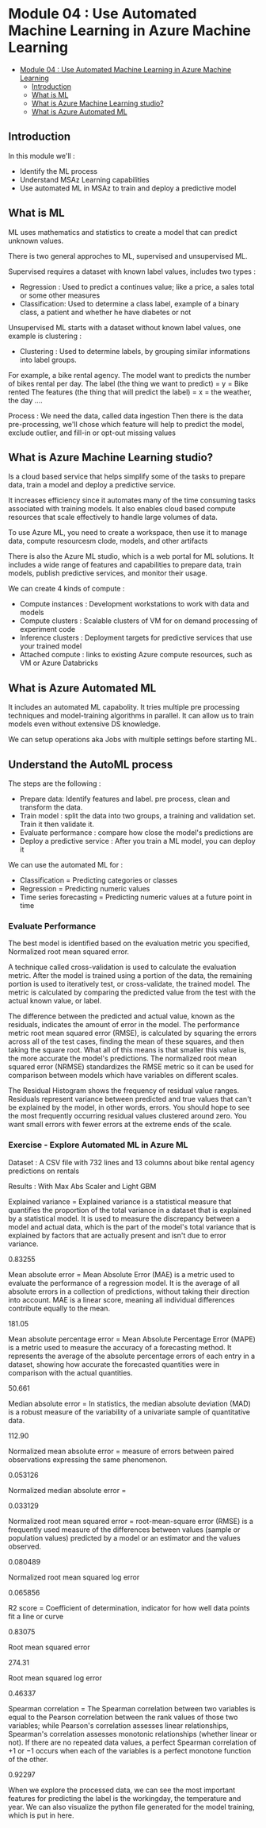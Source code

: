 # Module 04 : Use Automated Machine Learning in Azure Machine Learning #

- [Module 04 : Use Automated Machine Learning in Azure Machine Learning](#module-04--use-automated-machine-learning-in-azure-machine-learning)
	- [Introduction](#introduction)
	- [What is ML](#what-is-ml)
	- [What is Azure Machine Learning studio?](#what-is-azure-machine-learning-studio)
	- [What is Azure Automated ML](#what-is-azure-automated-ml)

## Introduction ##

In this module we'll :

- Identify the ML process
- Understand MSAz Learning capabilities
- Use automated ML in MSAz to train and deploy a predictive model

## What is ML ##

ML uses mathematics and statistics to create a model that can predict unknown values.

There is two general approches to ML, supervised and unsupervised ML.

Supervised requires a dataset with known label values, includes two types :

- Regression : Used to predict a continues value; like a price, a sales total or some other measures
- Classification: Used to determine a class label, example of a binary class, a patient and whether he have diabetes or not

Unsupervised ML starts with a dataset without known label values, one example is clustering :

- Clustering : Used to determine labels, by grouping similar informations into label groups.

For example, a bike rental agency.
The model want to predicts the number of bikes rental per day.
The label (the thing we want to predict) = y = Bike rented
The features (the thing that will predict the label) = x = the weather, the day ....

Process : We need the data, called data ingestion
Then there is the data pre-processing, we'll chose which feature will help to predict the model, exclude outlier, and fill-in or opt-out missing values

## What is Azure Machine Learning studio? ##

Is a cloud based service that helps simplify some of the tasks to prepare data, train a model and deploy a predictive service.

It increases efficiency since it automates many of the time consuming tasks associated with training models.
It also enables cloud based compute resources that scale effectively to handle large volumes of data.

To use Azure ML, you need to create a workspace, then use it to manage data, compute resourcesm clode, models, and other artifacts

There is also the Azure ML studio, which is a web portal for ML solutions. It includes a wide range of features and capabilities to prepare data, train models, publish predictive services, and monitor their usage.

We can create 4 kinds of compute :

- Compute instances : Development workstations to work with data and models
- Compute clusters : Scalable clusters of VM for on demand processing of experiment code
- Inference clusters : Deployment targets for predictive services that use your trained model
- Attached compute : links to existing Azure compute resources, such as VM or Azure Databricks

## What is Azure Automated ML ##

It includes an automated ML capabolity. It tries multiple pre processing techniques and model-training algorithms in parallel.
It can allow us to train models even without extensive DS knowledge.

We can setup operations aka Jobs with multiple settings before starting ML.

## Understand the AutoML process ##

The steps are the following :
- Prepare data: Identify features and label. pre process, clean and transform the data.
- Train model : split the data into two groups, a training and validation set. Train it then validate it.
- Evaluate performance : compare how close the model's predictions are
- Deploy a predictive service : After you train a ML model, you can deploy it

We can use the automated ML for :

- Classification = Predicting categories or classes
- Regression = Predicting numeric values
- Time series forecasting = Predicting numeric values at a future point in time

### Evaluate Performance ###

The best model is identified based on the evaluation metric you specified, Normalized root mean squared error.

A technique called cross-validation is used to calculate the evaluation metric. After the model is trained using a portion of the data, the remaining portion is used to iteratively test, or cross-validate, the trained model. The metric is calculated by comparing the predicted value from the test with the actual known value, or label.

The difference between the predicted and actual value, known as the residuals, indicates the amount of error in the model. The performance metric root mean squared error (RMSE), is calculated by squaring the errors across all of the test cases, finding the mean of these squares, and then taking the square root. What all of this means is that smaller this value is, the more accurate the model's predictions. The normalized root mean squared error (NRMSE) standardizes the RMSE metric so it can be used for comparison between models which have variables on different scales.

The Residual Histogram shows the frequency of residual value ranges. Residuals represent variance between predicted and true values that can't be explained by the model, in other words, errors. You should hope to see the most frequently occurring residual values clustered around zero. You want small errors with fewer errors at the extreme ends of the scale.

### Exercise - Explore Automated ML in Azure ML ### 

Dataset : A CSV file with 732 lines and 13 columns about bike rental agency predictions on rentals

Results : With Max Abs Scaler and Light GBM 

Explained variance = Explained variance is a statistical measure that quantifies the proportion of the total variance in a dataset that is explained by a statistical model. It is used to measure the discrepancy between a model and actual data, which is the part of the model's total variance that is explained by factors that are actually present and isn't due to error variance.

0.83255

Mean absolute error = Mean Absolute Error (MAE) is a metric used to evaluate the performance of a regression model. It is the average of all absolute errors in a collection of predictions, without taking their direction into account. MAE is a linear score, meaning all individual differences contribute equally to the mean.

181.05

Mean absolute percentage error = Mean Absolute Percentage Error (MAPE) is a metric used to measure the accuracy of a forecasting method. It represents the average of the absolute percentage errors of each entry in a dataset, showing how accurate the forecasted quantities were in comparison with the actual quantities.

50.661

Median absolute error = In statistics, the median absolute deviation (MAD) is a robust measure of the variability of a univariate sample of quantitative data.

112.90

Normalized mean absolute error = measure of errors between paired observations expressing the same phenomenon.

0.053126

Normalized median absolute error =

0.033129

Normalized root mean squared error = root-mean-square error (RMSE) is a frequently used measure of the differences between values (sample or population values) predicted by a model or an estimator and the values observed. 

0.080489

Normalized root mean squared log error

0.065856

R2 score = Coefficient of determination, indicator for how well data points fit a line or curve

0.83075

Root mean squared error

274.31

Root mean squared log error

0.46337

Spearman correlation = The Spearman correlation between two variables is equal to the Pearson correlation between the rank values of those two variables; while Pearson's correlation assesses linear relationships, Spearman's correlation assesses monotonic relationships (whether linear or not). If there are no repeated data values, a perfect Spearman correlation of +1 or −1 occurs when each of the variables is a perfect monotone function of the other.

0.92297

When we explore the processed data, we can see the most important features for predicting the label is the workingday, the temperature and year.
We can also visualize the python file generated for the model training, which is put in here.



